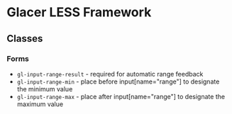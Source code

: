 # Glacer LESS Framework

## Classes

### Forms
* `gl-input-range-result` - required for automatic range feedback
* `gl-input-range-min` - place before input[name="range"] to designate the minimum value
* `gl-input-range-max` - place after input[name="range"] to designate the maximum value
